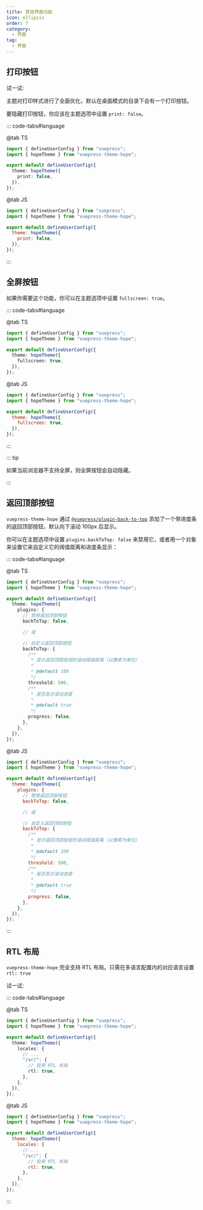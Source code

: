 ```yaml
---
title: 其他界面功能
icon: ellipsis
order: 7
category:
  - 界面
tag:
  - 界面
---
```


## 打印按钮

试一试: <PrintButton />

主题对打印样式进行了全面优化，默认在桌面模式的目录下会有一个打印按钮。

要隐藏打印按钮，你应该在主题选项中设置 `print: false`。

::: code-tabs#language

@tab TS

```ts {7} title=".vuepress/config.ts"
import { defineUserConfig } from "vuepress";
import { hopeTheme } from "vuepress-theme-hope";

export default defineUserConfig({
  theme: hopeTheme({
    print: false,
  }),
});
```

@tab JS

```js {7} title=".vuepress/config.js"
import { defineUserConfig } from "vuepress";
import { hopeTheme } from "vuepress-theme-hope";

export default defineUserConfig({
  theme: hopeTheme({
    print: false,
  }),
});
```

:::

## 全屏按钮

<ToggleFullScreenButton />

如果你需要这个功能，你可以在主题选项中设置 `fullscreen: true`。

::: code-tabs#language

@tab TS

```ts {7} title=".vuepress/config.ts"
import { defineUserConfig } from "vuepress";
import { hopeTheme } from "vuepress-theme-hope";

export default defineUserConfig({
  theme: hopeTheme({
    fullscreen: true,
  }),
});
```

@tab JS

```js {7} title=".vuepress/config.js"
import { defineUserConfig } from "vuepress";
import { hopeTheme } from "vuepress-theme-hope";

export default defineUserConfig({
  theme: hopeTheme({
    fullscreen: true,
  }),
});
```

:::

::: tip

如果当前浏览器不支持全屏，则全屏按钮会自动隐藏。

:::

## 返回顶部按钮

`vuepress-theme-hope` 通过 [`@vuepress/plugin-back-to-top`][back-to-top] 添加了一个带进度条的返回顶部按钮，默认向下滚动 100px 后显示。

你可以在主题选项中设置 `plugins.backToTop: false` 来禁用它，或者用一个对象来设置它来自定义它的阈值距离和进度条显示：

::: code-tabs#language

@tab TS

```ts {7-8,12-26} title=".vuepress/config.ts"
import { defineUserConfig } from "vuepress";
import { hopeTheme } from "vuepress-theme-hope";

export default defineUserConfig({
  theme: hopeTheme({
    plugins: {
      // 禁用返回顶部按钮
      backToTop: false,

      // 或

      // 自定义返回顶部按钮
      backToTop: {
        /**
         * 显示返回顶部按钮的滚动阈值距离（以像素为单位）
         *
         * @default 100
         */
        threshold: 500,
        /**
         * 是否显示滚动进度
         *
         * @default true
         */
        progress: false,
      },
    },
  }),
});
```

@tab JS

```js {7-8,12-26} title=".vuepress/config.js"
import { defineUserConfig } from "vuepress";
import { hopeTheme } from "vuepress-theme-hope";

export default defineUserConfig({
  theme: hopeTheme({
    plugins: {
      // 禁用返回顶部按钮
      backToTop: false,

      // 或

      // 自定义返回顶部按钮
      backToTop: {
        /**
         * 显示返回顶部按钮的滚动阈值距离（以像素为单位）
         *
         * @default 100
         */
        threshold: 500,
        /**
         * 是否显示滚动进度
         *
         * @default true
         */
        progress: false,
      },
    },
  }),
});
```

:::

## RTL 布局

`vuepress-theme-hope` 完全支持 RTL 布局。只需在多语言配置内的对应语言设置 `rtl: true`

试一试: <ToggleRTLButton />

::: code-tabs#language

@tab TS

```ts {10,11} title=".vuepress/config.ts"
import { defineUserConfig } from "vuepress";
import { hopeTheme } from "vuepress-theme-hope";

export default defineUserConfig({
  theme: hopeTheme({
    locales: {
      // ...
      "/ar/": {
        // 启用 RTL 布局
        rtl: true,
      },
    },
  }),
});
```

@tab JS

```js {10,11} title=".vuepress/config.js"
import { defineUserConfig } from "vuepress";
import { hopeTheme } from "vuepress-theme-hope";

export default defineUserConfig({
  theme: hopeTheme({
    locales: {
      // ...
      "/ar/": {
        // 启用 RTL 布局
        rtl: true,
      },
    },
  }),
});
```

:::

<script setup lang="ts">
import ToggleFullScreenButton from "@theme-hope/modules/outlook/components/ToggleFullScreenButton";
import PrintButton from "@theme-hope/modules/info/components/PrintButton";
import ToggleRTLButton from "@ToggleRTLButton";
</script>

[back-to-top]: https://ecosystem.vuejs.press/zh/plugins/back-to-top.html
